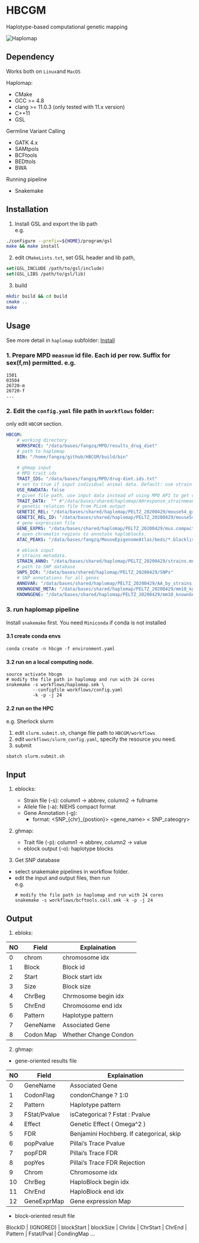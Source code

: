 
# HBCGM
Haplotype-based computational genetic mapping  

![Haplomap](https://github.com/zqfang/haplomap/workflows/Haplomap/badge.svg)


## Dependency 
Works both on `Linux`and `MacOS`

Haplomap:
* CMake
* GCC >= 4.8
* clang >= 11.0.3 (only tested with 11.x version)
* C++11
* GSL

Germline Variant Calling
* GATK 4.x
* SAMtpols
* BCFtools
* BEDttols
* BWA

Running pipeline
* Snakemake


## Installation

1. Install GSL and export the lib path  
e.g.
```bash
./configure --prefix=${HOME}/program/gsl
make && make install
```

2. edit `CMakeLists.txt`, set GSL header and lib path, 

```cmake
set(GSL_INCLUDE /path/to/gsl/include)
set(GSL_LIBS /path/to/gsl/lib)
```

3. build
```bash
mkdir build && cd build
cmake ..
make
```


## Usage  
See more detail in ``haplomap`` subfolder: [Install](haplomap/README.md)

### 1. Prepare MPD `measnum` id file. Each id per row. Suffix for sex(f,m) permitted. e.g.
```
1501
03504
26720-m
26720-f
...
```

### 2. Edit the `config.yaml` file path in `workflows` folder:

only edit `HBCGM` section.
```yaml
HBCGM:
    # working directory
    WORKSPACE: "/data/bases/fangzq/MPD/results_drug_diet"
    # path to haplomap
    BIN: "/home/fangzq/github/HBCGM/build/bin"
    
    # ghmap input
    # MPD trait ids 
    TRAIT_IDS: "/data/bases/fangzq/MPD/drug-diet.ids.txt"
    # set to true if input individual animal data. Default: use strain means.   
    USE_RAWDATA: false 
    # given file path, use input data instead of using MPD API to get data.
    TRAIT_DATA:  "" #"/data/bases/shared/haplomap/AHresponse_strainmeans2.txt"
    # genetic relation file from PLink output
    GENETIC_REL: "/data/bases/shared/haplomap/PELTZ_20200429/mouse54_grm.rel"
    GENETIC_REL_ID: "/data/bases/shared/haplomap/PELTZ_20200429/mouse54_grm.rel.id"
    # gene expression file
    GENE_EXPRS: "/data/bases/shared/haplomap/PELTZ_20200429/mus.compact.exprs.txt"
    # open chromatin regions to annotate haploblocks.
    ATAC_PEAKS: "/data/bases/fangzq/MouseEpigenomeAtlas/beds/*.blacklist_removed.broadPeak"

    # eblock input
    # strains metadata. 
    STRAIN_ANNO: "/data/bases/shared/haplomap/PELTZ_20200429/strains.metadata.csv"
    # path to SNP database
    SNPS_DIR: "/data/bases/shared/haplomap/PELTZ_20200429/SNPs"
    # SNP annotations for all genes
    ANNOVAR: "/data/bases/shared/haplomap/PELTZ_20200429/AA_by_strains.pkl" 
    KNOWNGENE_META: "/data/bases/shared/haplomap/PELTZ_20200429/mm10_kgXref.txt" 
    KNOWNGENE: "/data/bases/shared/haplomap/PELTZ_20200429/mm10_knownGene.txt" 
```

### 3. run haplomap pipeline

Install `snakemake` first. You need `Miniconda` if conda is not installed

#### 3.1 create conda envs
```shell
conda create -n hbcgm -f environment.yaml
```

#### 3.2 run on a local computing node.

```shell
source activate hbcgm
# modify the file path in haplomap and run with 24 cores
snakemake -s workflows/haplomap.smk \
          --configfile workflows/config.yaml 
          -k -p -j 24   
```
#### 2.2 run on the HPC 

e.g. Sherlock slurm
1. edit `slurm.submit.sh`, change file path to `HBCGM/workflows`
2. edit `workflows/slurm_config.yaml`, specify the resource you need.
3. submit
```
sbatch slurm.submit.sh
```



## Input
1. eblocks:
    - Strain file (-s): column1 -> abbrev, column2 -> fullname
    - Allele file (-a): NIEHS compact format
    - Gene Annotation (-g): 
       - format: <SNP_{chr}_{postion}>  <gene_name>  < SNP_cateogry> 

2. ghmap:
    - Trait file (-p):  column1 -> abbrev, column2 -> value
    - eblock output (-o): haplotype blocks

3. Get SNP database
  - select snakemake pipelines in workflow folder.
  - edit the input and output files, then run  
    e.g.
    ```shell
    # modify the file path in haplomap and run with 24 cores
    snakemake -s workflows/bcftools.call.smk -k -p -j 24   
    ```

## Output

1. ebloks:

| NO |Field | Explaination |
|--- | ---- | ------------ |
|0 |chrom | chromosome idx      |
|1 |Block | Block id            |
|2 |Start | Block start idx     |
|3 |Size  | Block size          |
|4 |ChrBeg| Chrmosome begin idx |
|5 |ChrEnd| Chromosome end idx  |
|6 |Pattern | Haplotype pattern |
|7 |GeneName| Associated Gene   |
|8 |Codon Map | Whether Change Condon |

2. ghmap:
  * gene-oriented results file

| NO |Field | Explaination |
|---| ---- | ------------ |
|0 |GeneName     | Associated Gene     |
|1 |CodonFlag    | condonChange ? 1:0  |
|2 |Pattern      | Haplotype pattern   |
|3 |FStat/Pvalue | isCategorical ? Fstat : Pvalue |
|4 |Effect       | Genetic Effect ( Omega^2 )   |
|5 |FDR          | Benjamini Hochberg. If categorical, skip |
|6 |popPvalue    | Pillai’s Trace Pvalue |
|7 |popFDR       |   Pillai’s Trace FDR |
|8 |popYes       | Pillai’s Trace FDR Rejection | 
|9 |Chrom        | Chromosome idx      |
|10 |ChrBeg      | HaploBlock begin idx|
|11 |ChrEnd      | HaploBlock end idx  |
|12 |GeneExprMap | Gene expression Map |

  * block-oriented result file

BlockID | (IGNORED) | blockStart | blockSize | ChrIdx | ChrStart | ChrEnd | Pattern | Fstat/Pval | CondingMap ...